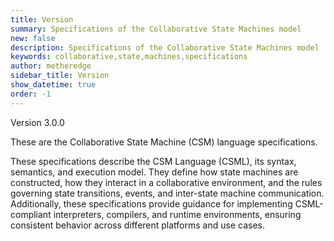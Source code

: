 ```yaml
---
title: Version
summary: Specifications of the Collaborative State Machines model
new: false
description: Specifications of the Collaborative State Machines model
keywords: collaborative,state,machines,specifications
author: metheredge
sidebar_title: Version
show_datetime: true
order: -1
---
```


Version 3.0.0

These are the Collaborative State Machine (CSM) language specifications.

These specifications describe the CSM Language (CSML), its syntax, semantics, and execution model. They define
how state machines are constructed, how they interact in a collaborative environment, and the rules governing
state transitions, events, and inter-state machine communication. Additionally, these specifications provide
guidance for implementing CSML-compliant interpreters, compilers, and runtime environments, ensuring 
consistent behavior across different platforms and use cases.